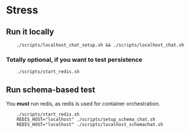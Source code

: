 # Stress

## Run it locally

```
    ./scripts/localhost_chat_setup.sh && ./scripts/localhost_chat.sh
```

### Totally optional, if you want to test persistence

```
    ./scripts/start_redis.sh
```

## Run schema-based test

You **must** run redis, as redis is used for container orchestration.

```
    ./scripts/start_redis.sh
    REDIS_HOST="localhost" ./scripts/setup_schema_chat.sh
    REDIS_HOST="localhost" ./scripts/localhost_schemachat.sh
```
